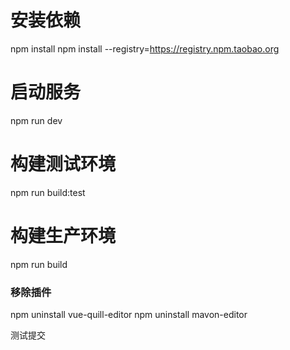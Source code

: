 # 安装依赖

npm install
npm install --registry=https://registry.npm.taobao.org

# 启动服务

npm run dev

# 构建测试环境

npm run build:test

# 构建生产环境

npm run build

### 移除插件

npm uninstall vue-quill-editor
npm uninstall mavon-editor

测试提交

